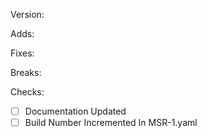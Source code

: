Version:

Adds:

Fixes:

Breaks:



Checks:
- [ ] Documentation Updated
- [ ] Build Number Incremented In MSR-1.yaml